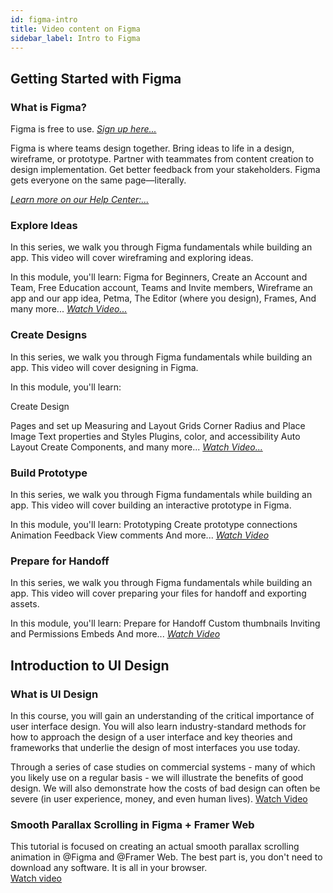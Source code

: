 ```yaml
---
id: figma-intro
title: Video content on Figma
sidebar_label: Intro to Figma
---
```



## **Getting Started with Figma**

### **What is Figma?**
Figma is free to use. [_Sign up here..._](http://bit.ly/2q7OwRV)

Figma is where teams design together. Bring ideas to life in a design, wireframe, or prototype. Partner with teammates from content creation to design implementation. Get better feedback from your stakeholders. Figma gets everyone on the same page—literally.

[_Learn more on our Help Center:..._](https://bit.ly/3pH2DI5)

### **Explore Ideas**

In this series, we walk you through Figma fundamentals while building an app. This video will cover wireframing and exploring ideas. 

In this module, you'll learn:
Figma for Beginners,
Create an Account and Team,
Free Education account,
Teams and Invite members,
Wireframe an app and our app idea, Petma,
The Editor (where you design),
Frames,
And many more...
[_Watch Video..._](https://youtu.be/dXQ7IHkTiMM)


### **Create Designs**
In this series, we walk you through Figma fundamentals while building an app. This video will cover designing in Figma.

In this module, you'll learn:

Create Design

Pages and set up
Measuring and Layout Grids
Corner Radius and Place Image
Text properties and Styles
Plugins, color, and accessibility
Auto Layout
Create Components, and many more... [_Watch Video..._](https://youtu.be/wvFd-z7jSaA)


### **Build Prototype**
In this series, we walk you through Figma fundamentals while building an app. This video will cover building an interactive prototype in Figma. 

In this module, you'll learn:
Prototyping
Create prototype connections
Animation
Feedback
View comments
And more... [_Watch Video_](https:/https://youtu.be/EQ_FL6u8EyM/youtu.be/lTIeZ2ahEkQ)


### **Prepare for Handoff**
In this series, we walk you through Figma fundamentals while building an app. This video will cover preparing your files for handoff and exporting assets. 

In this module, you'll learn:
Prepare for Handoff
Custom thumbnails
Inviting and Permissions
Embeds
And more... [_Watch Video_](https://youtu.be/EQ_FL6u8EyM)


## Introduction to UI Design
### What is  UI Design

In this course, you will gain an understanding of the critical importance of user interface design. You will also learn industry-standard methods for how to approach the design of a user interface and key theories and frameworks that underlie the design of most interfaces you use today.

Through a series of case studies on commercial systems - many of which you likely use on a regular basis - we will illustrate the benefits of good design. We will also demonstrate how the costs of bad design can often be severe (in user experience, money, and even human lives).
[Watch Video](https://www.coursera.org/learn/ui-design?action=enroll)

### Smooth Parallax Scrolling in Figma + Framer Web

This tutorial is focused on creating an actual smooth parallax scrolling animation in @Figma and @Framer Web. The best part is, you don't need to download any software. It is all in your browser.<br />
[Watch video](https://www.youtube.com/watch?v=wx0MpSDIGvg&feature=youtu.be)
